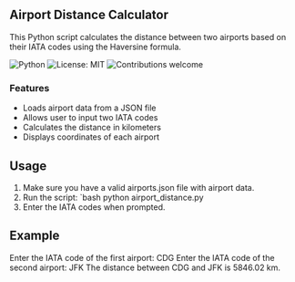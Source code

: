 ## Airport Distance Calculator 

This Python script calculates the distance between two airports based on their IATA codes using the Haversine formula.

![Python](https://img.shields.io/badge/Python-3.8+-blue.svg)
![License: MIT](https://img.shields.io/badge/License-MIT-green.svg)
![Contributions welcome](https://img.shields.io/badge/Contributions-Welcome-brightgreen.svg)

### Features
- Loads airport data from a JSON file
- Allows user to input two IATA codes
- Calculates the distance in kilometers
- Displays coordinates of each airport

## Usage

1. Make sure you have a valid airports.json file with airport data.
2. Run the script:
`bash
python airport_distance.py
3. Enter the IATA codes when prompted.

## Example

Enter the IATA code of the first airport: CDG
Enter the IATA code of the second airport: JFK
The distance between CDG and JFK is 5846.02 km.
